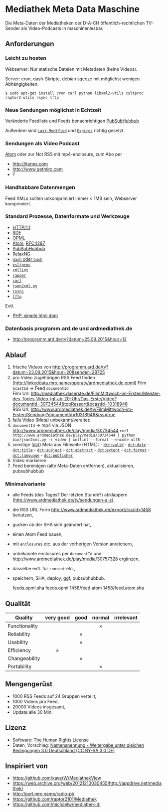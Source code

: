 
# Mediathek Meta Data Maschine

Die Meta-Daten der Mediatheken der D-A-CH öffentlich-rechtlichen TV-Sender als Video-Podcasts in
maschinenlesbar.

## Anforderungen

### Leicht zu hosten

Webserver: Nur statische Dateien mit Metadaten (keine Videos).

Server: cron, dash-Skripte, debian sqeeze mit möglichst wenigen Abhängigkeiten.

    $ sudo apt-get install cron curl python libxml2-utils xsltproc raptor2-utils rsync lftp

### Neue Sendungen möglichst in Echtzeit

Veränderte Feedliste und Feeds benachrichtigen
[PubSubHubbub](https://de.wikipedia.org/wiki/PubSubHubbub)

Außerdem sind [`Last-Modified`](http://www.w3.org/Protocols/rfc2616/rfc2616-sec14.html#sec14.29) und
[`Expires`](http://www.w3.org/Protocols/rfc2616/rfc2616-sec14.html#sec14.21) richtig gesetzt.

### Sendungen als Video Podcast

[Atom](http://atomenabled.org/developers/syndication/) oder zur Not RSS mit mp4-enclosure, zum Abo
per

- http://itunes.com
- http://www.getmiro.com
- ?

### Handhabbare Datenmengen

Feed XMLs sollten unkomprimiert immer < 1MB sein, Webserver komprimiert.

### Standard Prozesse, Datenformate und Werkzeuge

- [HTTP/1.1](http://www.w3.org/Protocols/rfc2616/rfc2616.html)
- [RDF](https://www.w3.org/RDF/)
- [OPML](https://de.wikipedia.org/wiki/Outline_Processor_Markup_Language)
- [Atom](http://atomenabled.org/developers/syndication/), [RFC4287](https://tools.ietf.org/html/rfc4287)
- [PubSubHubbub](https://en.wikipedia.org/wiki/PubSubHubbub)
- [RelaxNG](http://blog.mro.name/2010/05/xml-toolbox-relax-ng-trang/)
- [`dash` oder `bash`](https://wiki.ubuntu.com/DashAsBinSh)
- [`xsltproc`](http://xmlsoft.org/XSLT/xsltproc.html)
- [`xmllint`](http://xmlsoft.org/xmllint.html)
- [`rapper`](http://librdf.org/raptor/rapper.html)
- [`curl`](http://curl.haxx.se/)
- [`json2xml.py`](https://github.com/axet/json2xml)
- [`rsync`](https://rsync.samba.org/)
- [`lftp`](http://lftp.yar.ru/lftp-man.html)

Evtl.

- [PHP: simple html dom](http://sourceforge.net/projects/simplehtmldom/)

### Datenbasis programm.ard.de und ardmediathek.de

- http://programm.ard.de/tv?datum=25.09.2015&hour=12

## Ablauf

1. frische Videos von http://programm.ard.de/tv?datum=23.09.2015&hour=20&sender=28725
2. pro Video zugehörigen RSS Feed finden (http://linkeddata.mro.name/open/tv/ardmediathek.de.opml)
   Film `bcastId` -> Feed `documentId`  
   Film Url: http://mediathek.daserste.de/FilmMittwoch-im-Ersten/Meister-des-Todes-Video-tgl-ab-20-Uhr/Das-Erste/Video?documentId=30734544&topRessort&bcastId=10318946  
   RSS Url: http://www.ardmediathek.de/tv/FilmMittwoch-im-Ersten/Sendung?documentId=10318946&rss=true
3. falls Video (Meta) unbekannt/veraltet:
  1. `documentId` -> mp4 via JSON http://www.ardmediathek.de/play/media/30734544
     `curl http://www.ardmediathek.de/play/media/30734544 | python bin/json2xml.py -r video | xmllint --format --encode utf8 -`
  2. sonstige ([dct](http://wiki.dublincore.org/index.php/User_Guide/Publishing_Metadata)) Meta aus Filmseite (HTML):
    - [`dct:valid`](http://wiki.dublincore.org/index.php/User_Guide/Publishing_Metadata#dcterms:valid)
    - [`dct:date`](http://wiki.dublincore.org/index.php/User_Guide/Publishing_Metadata#dcterms:date)
    - [`dct:title`](http://wiki.dublincore.org/index.php/User_Guide/Publishing_Metadata#dcterms:title)
    - [`dct:subject`](http://wiki.dublincore.org/index.php/User_Guide/Publishing_Metadata#dcterms:subject)
    - [`dct:abstract`](http://wiki.dublincore.org/index.php/User_Guide/Publishing_Metadata#dcterms:abstract)
    - [`dct:extent`](http://wiki.dublincore.org/index.php/User_Guide/Publishing_Metadata#dcterms:extent)
    - [`dct:format`](http://wiki.dublincore.org/index.php/User_Guide/Publishing_Metadata#dcterms:format)
    - [`dct:language`](http://wiki.dublincore.org/index.php/User_Guide/Publishing_Metadata#dcterms:language)
    - [`dct:publisher`](http://wiki.dublincore.org/index.php/User_Guide/Publishing_Metadata#dcterms:publisher)
4. Video markieren
5. Feed bereinigen (alte Meta-Daten entfernen), aktualisieren, pubsubhubbub

### Minimalvariante

- alle Feeds (des Tages? Der letzten Stunde?) abklappern (http://www.ardmediathek.de/tv/sendungen-a-z),
- die RSS URL Form http://www.ardmediathek.de/export/rss/id=1458 benutzen,
- gucken ob der SHA sich geändert hat,
- einen Atom Feed bauen,
- mit `enclosure`s etc. aus der vorherigen Version anreichern,
- unbekannte enclosures per `documentId` und http://www.ardmediathek.de/play/media/30757328 ergänzen,
- dasselbe evtl. für `content` etc.,
- speichern, SHA, deploy, ggf, pubsubhubbub.

    feeds.opml.sha
    feeds.opml
    1458/feed.atom
    1458/feed.atom.sha

## Qualität

| Quality         | very good | good | normal | irrelevant |
|-----------------|:---------:|:----:|:------:|:----------:|
| Functionality   |           |      |    ×   |            |
| Reliability     |           |  ×   |        |            |
| Usability       |           |  ×   |        |            |
| Efficiency      |     ×     |      |        |            |
| Changeability   |           |  ×   |        |            |
| Portability     |           |      |    ×   |            |

## Mengengerüst

- 1000 RSS Feeds auf 24 Gruppen verteilt,
- 1000 Videos pro Feed,
- 20000 Videos insgesamt,
- Update alle 30 Min.

## Lizenz

- Software: [The Human Rights License](LICENSE.txt)
- Daten, Vorschlag: [Namensnennung - Weitergabe unter gleichen Bedingungen 3.0 Deutschland (CC BY-SA 3.0 DE)](http://creativecommons.org/licenses/by-sa/3.0/de/)

## Inspiriert von

- https://github.com/xaverW/MediathekView
- https://web.archive.org/web/20121210030455/http://appdrive.net/mediathek/
- http://purl.mro.name/radio-pi/
- https://github.com/raptor2101/Mediathek
- https://github.com/michaelw/mediathek-dl
